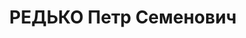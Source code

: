 ---
title: РЕДЬКО Петр Семенович
description: 'Род. в 1899, Томская губ., Мариинский окр., Тюхтетская вол., с. Новомитрополька.
  Проживал: КЖД, ст-ция Боготол. Мастер механического и вспомогательного цехов паровозного
  депо. Бывший красный партизан.

  Арестован 22.10.1936. Обв.: шпионаж, участие в к.-р. терр. организации. Приговор:
  ВК ВС СССР, 21.04.1937 – ВМН. Расстрелян 07.06.1938, в г. Красноярске.

  Реабилитирован ВК ВС СССР 13.07.1957'
---